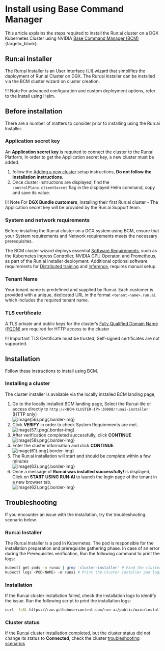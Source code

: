 # Install using Base Command Manager

This article explains the steps required to install the Run:ai cluster on a DGX Kubernetes Cluster using NVIDIA [Base Command Manager (BCM)](https://docs.nvidia.com/base-command-manager/index.html){target=\_blank}.

## Run:ai Installer

The Run:ai Installer is an User Interface (UI) wizard that simplifies the deployment of Run:ai Cluster on DGX. The Run:ai installer can be installed via the BCM cluster wizard on cluster creation.

!!! Note For advanced configuration and custom deployment options, refer to the Install using Helm.

## Before installation

There are a number of matters to consider prior to installing using the Run:ai Installer.

### Application secret key

An **Application secret key** is required to connect the cluster to the Run:ai Platform, In order to get the Application secret key, a new cluster must be added.

1. follow the [Adding a new cluster](../docs/cluster-installation/cluster-install.md) setup instructions, **Do not follow the Installation instructions**.
2. Once cluster instructions are displayed, find the `controlPlane.clientSecret` flag in the displayed Helm command, copy and save its value.

!!! Note For **DGX Bundle customers**, installing their first Run:ai cluster - The Application secret key will be provided by the Run:ai Support team.

### System and network requirements

Before installing the Run:ai cluster on a DGX system using BCM, ensure that your System requirements and Network requirements meets the necessary prerequisites.

The BCM cluster wizard deploys essential [Software Requirements](../docs/cluster-installation/cluster-prerequisites.md#software-requirements), such as the [Kubernetes Ingress Controller](../docs/cluster-installation/cluster-prerequisites.md#kubernetes-ingress-controller), [NVIDIA GPU Operator](../docs/cluster-installation/cluster-prerequisites.md#nvidia-gpu-operator), and [Prometheus](../docs/cluster-installation/cluster-prerequisites.md#prometheus), as part of the Run:ai Installer deployment. Additional optional software requirements for [Distributed training](../docs/cluster-installation/cluster-prerequisites.md#distributed-training) and [Inference](../docs/cluster-installation/cluster-prerequisites.md#inference), requires manual setup.

### Tenant Name

Your tenant name is predefined and supplied by Run:ai. Each customer is provided with a unique, dedicated URL in the format `<tenant-name>.run.ai` which includes the required tenant name.

### TLS certificate

A TLS private and public keys for the cluster’s [Fully Qualified Domain Name (FQDN)](../docs/cluster-installation/cluster-prerequisites.md#fully-qualified-domain-name-fqdn) are required for HTTP access to the cluster

!!! Important TLS Certificate must be trusted, Self-signed certificates are not supported.

## Installation

Follow these instructions to install using BCM.

### Installing a cluster

The cluster installer is available via the locally installed BCM landing page,

1. Go to the locally installed BCM landing page, Select the Run:ai tile or access directly to `http://<BCM-CLUSTER-IP>:30080/runai-installer` (HTTP only)\
   ![image(56).png](img/bcm1.png){.border-img}
2. Click **VERIFY** in order to check System Requirements are met.\
   ![image(57).png](img/bcm2.png){.border-img}
3. After verification completed successfully, click **CONTINUE**.\
   ![image(58).png](img/bcm2.5.png){.border-img}
4. Enter the cluster information and click **CONTINUE**.\
   ![image(61).png](img/bcm3.png){.border-img}
5. The Run:ai installation will start and should be complete within a few minutes\
   ![image(63).png](img/bcm4.png){.border-img}
6. Once a message of **Run:ai was installed successfully!** is displayed, Click on **START USING RUN:AI** to launch the login page of the tenant in a new browser tab.\
   ![image(62).png](img/bcm5.png){.border-img}

## Troubleshooting

If you encounter an issue with the installation, try the troubleshooting scenario below.

### Run:ai Installer

The Run:ai Installer is a pod in Kubernetes. The pod is responsible for the installation preparation and prerequisite gathering phase. In case of an error during the Prerequisites verification, Run the following command to print the logs:

```bash
kubectl get pods -n runai | grep 'cluster-installer' # Find the cluster installer pod's name
kubectl logs <POD-NAME> -n runai # Print the cluster installer pod logs
```

### Installation

If the Run:ai cluster installation failed, check the installation logs to identify the issue. Run the following script to print the installation logs:

```bash
curl -fsSL https://raw.githubusercontent.com/run-ai/public/main/installation/get-installation-logs.sh
```

### Cluster status

If the Run:ai cluster installation completed, but the cluster status did not change its status to **Connected**, check the cluster [troubleshooting scenarios](../config/clusters.md#troubleshooting-scenarios)

